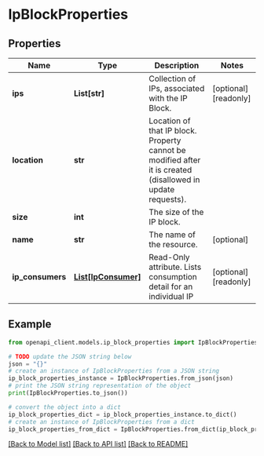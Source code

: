 # IpBlockProperties


## Properties

Name | Type | Description | Notes
------------ | ------------- | ------------- | -------------
**ips** | **List[str]** | Collection of IPs, associated with the IP Block. | [optional] [readonly] 
**location** | **str** | Location of that IP block. Property cannot be modified after it is created (disallowed in update requests). | 
**size** | **int** | The size of the IP block. | 
**name** | **str** | The name of the  resource. | [optional] 
**ip_consumers** | [**List[IpConsumer]**](IpConsumer.md) | Read-Only attribute. Lists consumption detail for an individual IP | [optional] [readonly] 

## Example

```python
from openapi_client.models.ip_block_properties import IpBlockProperties

# TODO update the JSON string below
json = "{}"
# create an instance of IpBlockProperties from a JSON string
ip_block_properties_instance = IpBlockProperties.from_json(json)
# print the JSON string representation of the object
print(IpBlockProperties.to_json())

# convert the object into a dict
ip_block_properties_dict = ip_block_properties_instance.to_dict()
# create an instance of IpBlockProperties from a dict
ip_block_properties_from_dict = IpBlockProperties.from_dict(ip_block_properties_dict)
```
[[Back to Model list]](../README.md#documentation-for-models) [[Back to API list]](../README.md#documentation-for-api-endpoints) [[Back to README]](../README.md)


